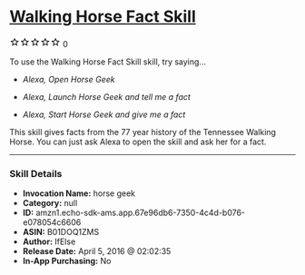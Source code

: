 # [Walking Horse Fact Skill](http://alexa.amazon.com/#skills/amzn1.echo-sdk-ams.app.67e96db6-7350-4c4d-b076-e078054c6606)
![0 stars](../../images/ic_star_border_black_18dp_1x.png)![0 stars](../../images/ic_star_border_black_18dp_1x.png)![0 stars](../../images/ic_star_border_black_18dp_1x.png)![0 stars](../../images/ic_star_border_black_18dp_1x.png)![0 stars](../../images/ic_star_border_black_18dp_1x.png) 0

To use the Walking Horse Fact Skill skill, try saying...

* *Alexa, Open Horse Geek*

* *Alexa, Launch Horse Geek and tell me a fact*

* *Alexa, Start Horse Geek and give me a fact*

This skill gives facts from the 77 year history of the Tennessee Walking Horse. You can just ask Alexa to open the skill and ask her for a fact.

***

### Skill Details

* **Invocation Name:** horse geek
* **Category:** null
* **ID:** amzn1.echo-sdk-ams.app.67e96db6-7350-4c4d-b076-e078054c6606
* **ASIN:** B01DOQ1ZMS
* **Author:** IfElse
* **Release Date:** April 5, 2016 @ 02:02:35
* **In-App Purchasing:** No
